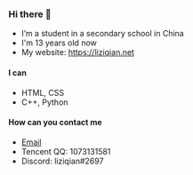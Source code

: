 ### Hi there 👋

- I’m a student in a secondary school in China
- I'm 13 years old now
- My website: https://liziqian.net

#### I can
- HTML, CSS
- C++, Python
#### How can you contact me
- [Email](mailto:liziqian99@gmail.com)
- Tencent QQ: 1073131581
- Discord: liziqian#2697
